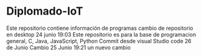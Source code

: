 # Diplomado-IoT
Este repositorio contiene información de programas
cambio de repositorio en desktop  24 junio 19:03
Este repositorio es para la base de programacion general, C, Java, JavaScript, Python
Commit desde visual Studio code 26 de Junio
Cambio   25 Junio 19:21
un nuevo cambio 